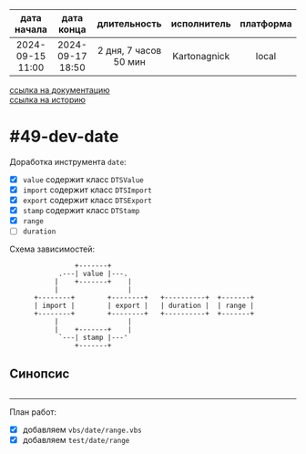 |   дата начала    |    дата конца    |      длительность     | исполнитель  | платформа |
|:----------------:|:----------------:|:---------------------:|:------------:|:---------:|
| 2024-09-15 11:00 | 2024-09-17 18:50 | 2 дня, 7 часов 50 мин | Kartonagnick |   local   |

[ссылка на документацию](../docs.md)  
[ссылка на историю](../history.md#-v049-dev)  

#49-dev-date
============
Доработка инструмента `date`:  
  - [x] `value`  содержит класс `DTSValue`  
  - [x] `import` содержит класс `DTSImport`  
  - [x] `export` содержит класс `DTSExport`  
  - [x] `stamp`  содержит класс `DTStamp`  
  - [x] `range`  
  - [ ] `duration`  

Схема зависимостей:  

```
                +-------+            
            .---| value |---.
           |    +-------+    |
           |                 |
      +--------+        +--------+   +----------+  +-------+
      | import |        | export |   | duration |  | range |
      +--------+        +--------+   +----------+  +-------+
           |                 |
           |    +-------+    |
            `---| stamp |---'
                +-------+   
```


Синопсис
--------

```vbs
```

--------------------------------------------------------------------------------

План работ:  
  - [x] добавляем `vbs/date/range.vbs`  
  - [x] добавляем `test/date/range`  
